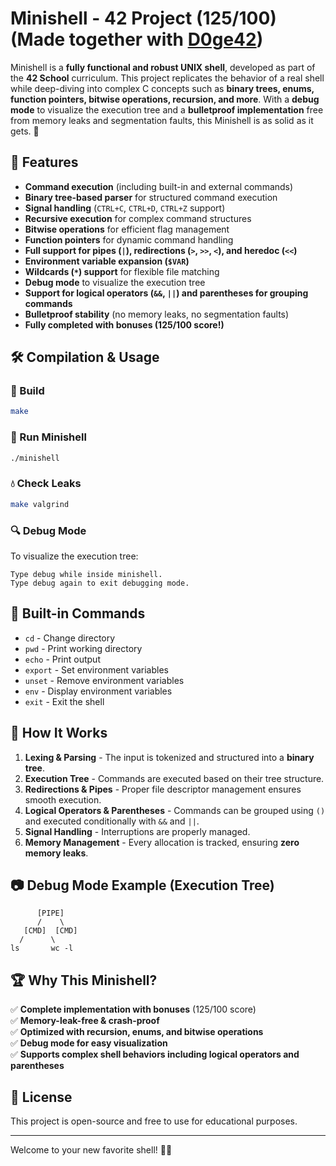 # Minishell - 42 Project (125/100) (Made together with [D0ge42](https://github.com/D0ge42))

Minishell is a **fully functional and robust UNIX shell**, developed as part of the **42 School** curriculum. This project replicates the behavior of a real shell while deep-diving into complex C concepts such as **binary trees, enums, function pointers, bitwise operations, recursion, and more**. With a **debug mode** to visualize the execution tree and a **bulletproof implementation** free from memory leaks and segmentation faults, this Minishell is as solid as it gets. 🚀

## 🌟 Features

- **Command execution** (including built-in and external commands)
- **Binary tree-based parser** for structured command execution
- **Signal handling** (`CTRL+C`, `CTRL+D`, `CTRL+Z` support)
- **Recursive execution** for complex command structures
- **Bitwise operations** for efficient flag management
- **Function pointers** for dynamic command handling
- **Full support for pipes (`|`), redirections (`>`, `>>`, `<`), and heredoc (`<<`)**
- **Environment variable expansion (`$VAR`)**
- **Wildcards (`*`) support** for flexible file matching
- **Debug mode** to visualize the execution tree
- **Support for logical operators (`&&`, `||`) and parentheses for grouping commands**
- **Bulletproof stability** (no memory leaks, no segmentation faults)
- **Fully completed with bonuses (125/100 score!)**

## 🛠️ Compilation & Usage

### 🔧 Build

```bash
make
```

### 🚀 Run Minishell

```bash
./minishell
```

### 💧 Check Leaks

```bash
make valgrind
```

### 🔍 Debug Mode

To visualize the execution tree:

```
Type debug while inside minishell.
Type debug again to exit debugging mode.
```

## 📌 Built-in Commands

- `cd` - Change directory
- `pwd` - Print working directory
- `echo` - Print output
- `export` - Set environment variables
- `unset` - Remove environment variables
- `env` - Display environment variables
- `exit` - Exit the shell

## 📖 How It Works

1. **Lexing & Parsing** - The input is tokenized and structured into a **binary tree**.
2. **Execution Tree** - Commands are executed based on their tree structure.
3. **Redirections & Pipes** - Proper file descriptor management ensures smooth execution.
4. **Logical Operators & Parentheses** - Commands can be grouped using `()` and executed conditionally with `&&` and `||`.
5. **Signal Handling** - Interruptions are properly managed.
6. **Memory Management** - Every allocation is tracked, ensuring **zero memory leaks**.

## 📷 Debug Mode Example (Execution Tree)

```
      [PIPE]
      /    \
   [CMD]  [CMD]
  /      \
ls       wc -l
```

## 🏆 Why This Minishell?

✅ **Complete implementation with bonuses** (125/100 score)  
✅ **Memory-leak-free & crash-proof**  
✅ **Optimized with recursion, enums, and bitwise operations**  
✅ **Debug mode for easy visualization**  
✅ **Supports complex shell behaviors including logical operators and parentheses**

## 📝 License

This project is open-source and free to use for educational purposes.

---

Welcome to your new favorite shell! 🐚🚀
